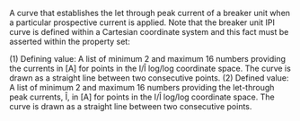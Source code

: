 ﻿A curve that establishes the let through peak current of a breaker unit when a particular prospective current is applied.  Note that the breaker unit IPI curve is defined within a Cartesian coordinate system and this fact must be asserted within the property set:

(1) Defining value: A list of minimum 2 and maximum 16 numbers providing the currents in [A] for points in the I/Î log/log coordinate space. The curve is drawn as a straight line between two consecutive points.
(2) Defined value: A list of minimum 2 and maximum 16 numbers providing the let-through peak currents, Î, in [A] for points in the I/Î log/log coordinate space. The curve is drawn as a straight line between two consecutive points.